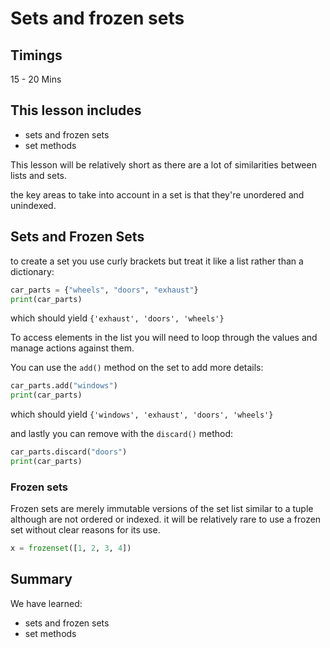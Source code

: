 # Sets and frozen sets

## Timings

15 - 20 Mins

## This lesson includes

* sets and frozen sets
* set methods

This lesson will be relatively short as there are a lot of similarities between lists and sets.

the key areas to take into account in a set is that they're unordered and unindexed.

## Sets and Frozen Sets

to create a set you use curly brackets but treat it like a list rather than a dictionary:

```python
car_parts = {"wheels", "doors", "exhaust"}
print(car_parts)
```
which should yield `{'exhaust', 'doors', 'wheels'}`


To access elements in the list you will need to loop through the values and manage actions against them.

You can use the `add()` method on the set to add more details:

```python
car_parts.add("windows")
print(car_parts)
```

which should yield `{'windows', 'exhaust', 'doors', 'wheels'}`

and lastly you can remove with the `discard()` method:

```python
car_parts.discard("doors")
print(car_parts)
```

### Frozen sets
Frozen sets are merely immutable versions of the set list similar to a tuple although are not ordered or indexed. it will be relatively rare to use a frozen set without clear reasons for its use. 

```python
x = frozenset([1, 2, 3, 4])
```


## Summary

We have learned:
* sets and frozen sets
* set methods
